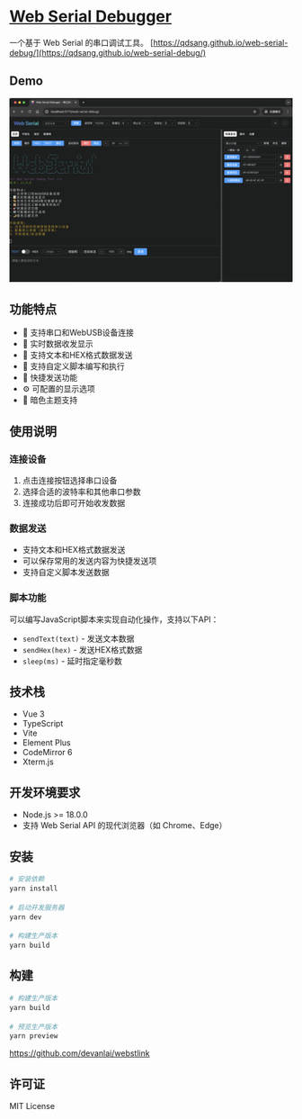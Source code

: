 # [Web Serial Debugger](https://qdsang.github.io/web-serial-debug/)

一个基于 Web Serial 的串口调试工具。 [https://qdsang.github.io/web-serial-debug/](https://qdsang.github.io/web-serial-debug/)

## Demo

![Image](./docs/preview.png "LV GUI Builder Preview")


## 功能特点

- 🔌 支持串口和WebUSB设备连接
- 📝 实时数据收发显示
- 🎨 支持文本和HEX格式数据发送
- 📜 支持自定义脚本编写和执行
- 🎯 快捷发送功能
- ⚙️ 可配置的显示选项
- 🌙 暗色主题支持

## 使用说明

### 连接设备
1. 点击连接按钮选择串口设备
2. 选择合适的波特率和其他串口参数
3. 连接成功后即可开始收发数据

### 数据发送
- 支持文本和HEX格式数据发送
- 可以保存常用的发送内容为快捷发送项
- 支持自定义脚本发送数据

### 脚本功能
可以编写JavaScript脚本来实现自动化操作，支持以下API：
- `sendText(text)` - 发送文本数据
- `sendHex(hex)` - 发送HEX格式数据
- `sleep(ms)` - 延时指定毫秒数

## 技术栈

- Vue 3
- TypeScript
- Vite
- Element Plus
- CodeMirror 6
- Xterm.js

## 开发环境要求

- Node.js >= 18.0.0
- 支持 Web Serial API 的现代浏览器（如 Chrome、Edge）

## 安装

```bash
# 安装依赖
yarn install

# 启动开发服务器
yarn dev

# 构建生产版本
yarn build
```

## 构建

```bash
# 构建生产版本
yarn build

# 预览生产版本
yarn preview
```

https://github.com/devanlai/webstlink

## 许可证

MIT License
